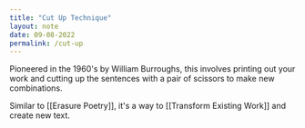 ```yaml
---
title: "Cut Up Technique"
layout: note
date: 09-08-2022
permalink: /cut-up
---
```


Pioneered in the 1960's by William Burroughs, this involves printing out your work and cutting up the sentences with a pair of scissors to make new combinations.

Similar to [[Erasure Poetry]], it's a way to [[Transform Existing Work]] and create new text.
